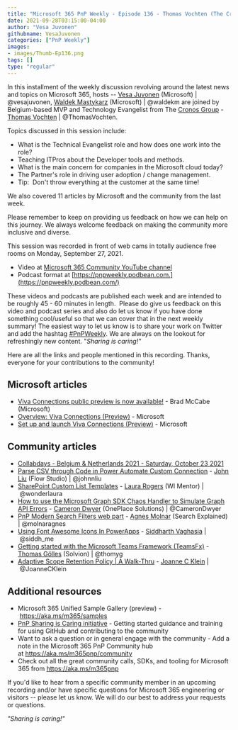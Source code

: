 ```yaml
---
title: "Microsoft 365 PnP Weekly - Episode 136 - Thomas Vochten (The Cronos Group)"
date: 2021-09-28T03:15:00-04:00
author: "Vesa Juvonen"
githubname: VesaJuvonen
categories: ["PnP Weekly"]
images:
- images/Thumb-Ep136.png
tags: []
type: "regular"
---
```


In this installment of the weekly discussion revolving around the latest
news and topics on Microsoft 365, hosts -- [Vesa
Juvonen](https://twitter.com/vesajuvonen) (Microsoft) |
@vesajuvonen, [Waldek
Mastykarz](https://twitter.com/waldekm) (Microsoft) | @waldekm are
joined by Belgium-based MVP and Technology Evangelist from The [Cronos
Group](https://cronos-groep.be/en/) - [Thomas
Vochten](https://twitter.com/ThomasVochten) | @ThomasVochten.

Topics discussed in this session include: 

-   What is the Technical Evangelist role and how does one work into the
    role?
-   Teaching ITPros about the Developer tools and methods.
-   What is the main concern for companies in the Microsoft cloud
    today? 
-   The Partner's role in driving user adoption / change management.
-   Tip:  Don't throw everything at the customer at the same time!

We also covered 11 articles by Microsoft and the community from the last
week. 

Please remember to keep on providing us feedback on how we can help on
this journey. We always welcome feedback on making the community more
inclusive and diverse.

This session was recorded in front of web cams in totally audience free
rooms on Monday, September 27, 2021.

-   Video at [Microsoft 365 Community YouTube
    channel](https://aka.ms/m365pnp-videos)
-   Podcast format
    at [https://pnpweekly.podbean.com.](https://pnpweekly.podbean.com/)

These videos and podcasts are published each week and are intended to be
roughly 45 - 60 minutes in length.  Please do give us feedback on this
video and podcast series and also do let us know if you have done
something cool/useful so that we can cover that in the next weekly
summary! The easiest way to let us know is to share your work on Twitter
and add the
hashtag [#PnPWeekly](https://twitter.com/search?q=%23pnpweekly). We are
always on the lookout for refreshingly new content. "*Sharing is
caring!"* 

Here are all the links and people mentioned in this recording. Thanks,
everyone for your contributions to the community!

## Microsoft articles

-   [Viva Connections public preview is now
    available!](https://techcommunity.microsoft.com/t5/microsoft-viva-blog/viva-connections-public-preview-is-now-available/ba-p/2768541) -
    Brad McCabe (Microsoft)
-   [Overview: Viva Connections
    (Preview)](https://learn.microsoft.com/sharepoint/dev/spfx/viva/overview-viva-connections) -
    Microsoft
-   [Set up and launch Viva Connections
    (Preview)](https://learn.microsoft.com/sharepoint/guide-to-setting-up-viva-connections) -
    Microsoft

## Community articles

-   [Collabdays - Belgium & Netherlands 2021 - Saturday, October 23
    2021](https://www.collabdays.org/2021-benl/)
-   [Parse CSV through Code in Power Automate Custom
    Connection](http://johnliu.net/blog/2021/9/parse-csv-through-code-in-power-automate-custom-connection) -
    [John Liu](https://twitter.com/johnnliu) (Flow Studio) | @johnnliu
-   [SharePoint Custom List
    Templates](https://wonderlaura.com/2021/09/21/sharepoint-custom-list-templates/) -
    [Laura Rogers](https://twitter.com/wonderlaura) (WI Mentor)
    | @wonderlaura
-   [How to use the Microsoft Graph SDK Chaos Handler to Simulate Graph
    API
    Errors](https://camerondwyer.com/2021/09/23/how-to-use-the-microsoft-graph-sdk-chaos-handler-to-simulate-graph-api-errors/) -
    [Cameron Dwyer](https://twitter.com/CameronDwyer) (OnePlace
    Solutions) | @CameronDwyer
-   [PnP Modern Search Filters web
    part](https://searchexplained.com/pnp-modern-search-filters-web-part/) -
    [Agnes Molnar](https://twitter.com/molnaragnes) (Search Explained)
    | @molnaragnes
-   [Using Font Awesome Icons In
    PowerApps](https://www.c-sharpcorner.com/article/using-font-awesome-icons-in-powerapps/)
    - [Siddharth Vaghasia](https://twitter.com/siddh_me) | @siddh_me
-   [Getting started with the Microsoft Teams Framework
    (TeamsFx)](https://thomy.tech/getting-started-with-the-microsoft-teams-framework-teamsfx/) -
    [Thomas Gölles](https://twitter.com/thomyg) (Solvion) | @thomyg
-   [Adaptive Scope Retention Policy | A
    Walk-Thru](https://joannecklein.com/2021/09/24/adaptive-scope-retention-policy-a-walk-thru/)
    - [Joanne C Klein](https://twitter.com/JoanneCKlein)
    | @JoanneCKlein


## Additional resources

-   Microsoft 365 Unified Sample Gallery (preview)
    - <https://aka.ms/m365/samples> 
-   [PnP Sharing is Caring
    initiative](https://aka.ms/sharing-is-caring) - Getting started
    guidance and training for using GitHub and contributing to the
    community
-   Want to ask a question or in general engage with the community - Add
    a note in the Microsoft 365 PnP Community hub
    at <https://aka.ms/m365pnp/community>
-   Check out all the great community calls, SDKs, and tooling for
    Microsoft 365 from <https://aka.ms/m365pnp>

If you'd like to hear from a specific community member in an upcoming
recording and/or have specific questions for Microsoft 365 engineering
or visitors -- please let us know. We will do our best to address your
requests or questions.

*"Sharing is caring!"*
